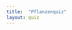 ```yaml
---
title:  "Pflanzenquiz"
layout: quiz
---
```


<script src="{{ "/assets/quizzes/pflanzen.js" | relative_url }}"></script>
